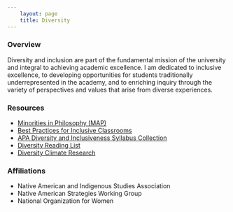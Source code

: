 ```yaml
---
    layout: page
    title: Diversity
---
```


### Overview

Diversity and inclusion are part of the fundamental mission of the university and integral to achieving academic excellence. I am dedicated to inclusive excellence, to developing opportunities for students traditionally underrepresented in the academy, and to enriching inquiry through the variety of perspectives and values that arise from diverse experiences.

### Resources
- [Minorities in Philosophy (MAP)](http://www.mapforthegap.com/resources.html)
- [Best Practices for Inclusive Classrooms](https://phildiversity.weebly.com/)
- [APA Diversity and Inclusiveness Syllabus Collection](https://www.apaonline.org/members/group_content_view.asp?group=110430&id=380970)
- [Diversity Reading List](https://diversityreadinglist.org/)
- [Diversity Climate Research](https://phildiversity.weebly.com/empirical-research.html)

### Affiliations
- Native American and Indigenous Studies Association
- Native American Strategies Working Group
- National Organization for Women
